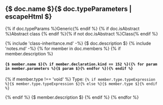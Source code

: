 ## {$ doc.name $}{$ doc.typeParameters | escapeHtml $}

{% if doc.typeParams %}<span class="badge badge-primary">Generic</span>{% endif %}
{% if doc.isAbstract %}<span class="badge badge-warning">Abstract class</span>
{% endif %}{% if not doc.isAbstract %}<span class="badge badge-warning">Class</span>{% endif %}

{% include 'class-inheritance.md' -%}
{$ doc.description  $}
{% include 'notes.md' -%}
{% for member in doc.members %}
{% if member.description %}
#### `{$ member.name $}{% if member.declaration.kind == 152 %}({% for param in member.parameters %}{$ param $}{% endfor %}){% endif %}`
{% if member.type !== 'void' %}
Type: `{% if member.type.typeExpression %}{$ member.type.typeExpression $}{% else %}{$ member.type $}{% endif %}`

{% endif %}
{$ member.description $}
{% endif %}
{% endfor %}


